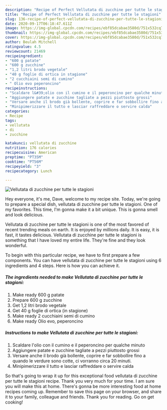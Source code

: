 ```yaml
---
description: "Recipe of Perfect Vellutata di zucchine per tutte le stagioni"
title: "Recipe of Perfect Vellutata di zucchine per tutte le stagioni"
slug: 136-recipe-of-perfect-vellutata-di-zucchine-per-tutte-le-stagioni
date: 2020-09-17T06:18:47.611Z
image: https://img-global.cpcdn.com/recipes/ebf85dcabae3580d/751x532cq70/vellutata-di-zucchine-per-tutte-le-stagioni-recipe-main-photo.jpg
thumbnail: https://img-global.cpcdn.com/recipes/ebf85dcabae3580d/751x532cq70/vellutata-di-zucchine-per-tutte-le-stagioni-recipe-main-photo.jpg
cover: https://img-global.cpcdn.com/recipes/ebf85dcabae3580d/751x532cq70/vellutata-di-zucchine-per-tutte-le-stagioni-recipe-main-photo.jpg
author: Beulah Mitchell
ratingvalue: 4.5
reviewcount: 21469
recipeingredient:
- "600 g patate"
- "600 g zucchine"
- "1,2 litri brodo vegetale"
- "40 g foglie di ortica in stagione"
- "2 cucchiaini semi di cumino"
- " Olio evo peperoncino"
recipeinstructions:
- "Scaldare l&#39;olio con il cumino e il peperoncino per qualche minuto"
- "Aggiungere patate e zucchine tagliate a pezzi piuttosto grossi"
- "Versare anche il brodo già bollente, coprire e far sobbollire fino a quando le verdure sono cotte, ci vorranno circa 20 minuti."
- "Minipimerizzare il tutto e lasciar raffreddare o servire calda"
categories:
- Recipe
tags:
- vellutata
- di
- zucchine

katakunci: vellutata di zucchine 
nutrition: 176 calories
recipecuisine: American
preptime: "PT35M"
cooktime: "PT56M"
recipeyield: "3"
recipecategory: Lunch

---
```



![Vellutata di zucchine per tutte le stagioni](https://img-global.cpcdn.com/recipes/ebf85dcabae3580d/751x532cq70/vellutata-di-zucchine-per-tutte-le-stagioni-recipe-main-photo.jpg)

Hey everyone, it's me, Dave, welcome to my recipe site. Today, we're going to prepare a special dish, vellutata di zucchine per tutte le stagioni. One of my favorites. This time, I'm gonna make it a bit unique. This is gonna smell and look delicious.

Vellutata di zucchine per tutte le stagioni is one of the most favored of recent trending meals on earth. It is enjoyed by millions daily. It is easy, it is fast, it tastes delicious. Vellutata di zucchine per tutte le stagioni is something that I have loved my entire life. They're fine and they look wonderful.




To begin with this particular recipe, we have to first prepare a few components. You can have vellutata di zucchine per tutte le stagioni using 6 ingredients and 4 steps. Here is how you can achieve it.

<!--inarticleads1-->

##### The ingredients needed to make Vellutata di zucchine per tutte le stagioni:

1. Make ready 600 g patate
1. Prepare 600 g zucchine
1. Get 1,2 litri brodo vegetale
1. Get 40 g foglie di ortica (in stagione)
1. Make ready 2 cucchiaini semi di cumino
1. Make ready  Olio evo, peperoncino




<!--inarticleads2-->

##### Instructions to make Vellutata di zucchine per tutte le stagioni:

1. Scaldare l&#39;olio con il cumino e il peperoncino per qualche minuto
1. Aggiungere patate e zucchine tagliate a pezzi piuttosto grossi
1. Versare anche il brodo già bollente, coprire e far sobbollire fino a quando le verdure sono cotte, ci vorranno circa 20 minuti.
1. Minipimerizzare il tutto e lasciar raffreddare o servire calda




So that's going to wrap it up for this exceptional food vellutata di zucchine per tutte le stagioni recipe. Thank you very much for your time. I am sure you will make this at home. There's gonna be more interesting food at home recipes coming up. Remember to save this page on your browser, and share it to your family, colleague and friends. Thank you for reading. Go on get cooking!
